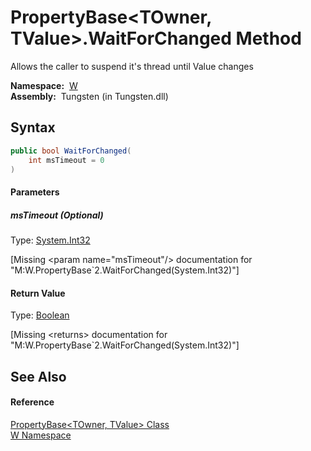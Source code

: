 PropertyBase&lt;TOwner, TValue>.WaitForChanged Method
=====================================================
  Allows the caller to suspend it's thread until Value changes

  **Namespace:**  [W][1]  
  **Assembly:**  Tungsten (in Tungsten.dll)

Syntax
------

```csharp
public bool WaitForChanged(
	int msTimeout = 0
)
```

#### Parameters

##### *msTimeout* (Optional)
Type: [System.Int32][2]  

[Missing &lt;param name="msTimeout"/> documentation for "M:W.PropertyBase`2.WaitForChanged(System.Int32)"]


#### Return Value
Type: [Boolean][3]  

[Missing &lt;returns> documentation for "M:W.PropertyBase`2.WaitForChanged(System.Int32)"]


See Also
--------

#### Reference
[PropertyBase&lt;TOwner, TValue> Class][4]  
[W Namespace][1]  

[1]: ../README.md
[2]: http://msdn.microsoft.com/en-us/library/td2s409d
[3]: http://msdn.microsoft.com/en-us/library/a28wyd50
[4]: README.md